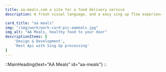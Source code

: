 ```yaml
---
title: aa-meals.com a site for a food delivery service
description: A fresh visual language, and a easy sing up flow experience

card_title: "aa meals"
img: "/img/work/work-card-pic-aameals.jpg"
img_alt: "AA Meals, healthy food to your door"
descriptionItems: [
    'Design & Development',
    'Rest Api with Sing Up processing'
]
---
```


::MainHeading{text="AA Meals" id="aa-meals"}
::
